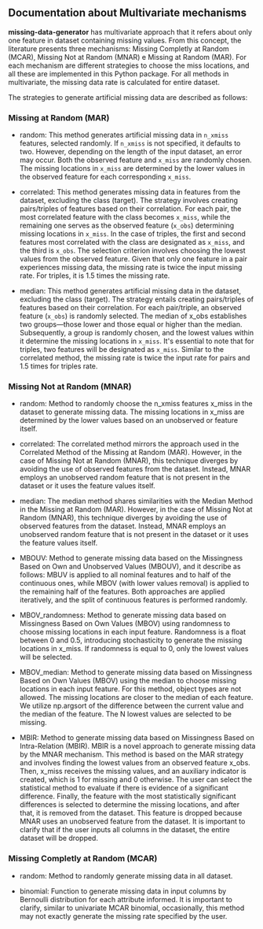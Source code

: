 ## Documentation about Multivariate mechanisms

**missing-data-generator** has multivariate approach that it refers about only one feature in dataset containing missing values. From this concept, the literature presents three mechanisms: Missing Completly at Random (MCAR), Missing Not at Random (MNAR) e Missing at Random (MAR). For each mechanism are different strategies to choose the miss locations, and all these are implemented in this Python package. For all methods in multivariate, the missing data rate is calculated for entire dataset. 

The strategies to generate artificial missing data are described as follows:

### Missing at Random (MAR)
- random: This method generates artificial missing data in `n_xmiss` features, selected randomly. If `n_xmiss` is not specified, it defaults to two. However, depending on the length of the input dataset, an error may occur. Both the observed feature and `x_miss` are randomly chosen. The missing locations in `x_miss` are determined by the lower values in the observed feature for each corresponding `x_miss`.

- correlated: This method generates missing data in features from the dataset, excluding the class (target). The strategy involves creating pairs/triples of features based on their correlation. For each pair, the most correlated feature with the class becomes `x_miss`, while the remaining one serves as the observed feature (`x_obs`) determining missing locations in `x_miss`. In the case of triples, the first and second features most correlated with the class are designated as `x_miss`, and the third is `x_obs`. The selection criterion involves choosing the lowest values from the observed feature. Given that only one feature in a pair experiences missing data, the missing rate is twice the input missing rate. For triples, it is 1.5 times the missing rate.

- median: This method generates artificial missing data in the dataset, excluding the class (target). The strategy entails creating pairs/triples of features based on their correlation. For each pair/triple, an observed feature (`x_obs`) is randomly selected. The median of x_obs establishes two groups—those lower and those equal or higher than the median. Subsequently, a group is randomly chosen, and the lowest values within it determine the missing locations in `x_miss`. It's essential to note that for triples, two features will be designated as `x_miss`. Similar to the correlated method, the missing rate is twice the input rate for pairs and 1.5 times for triples rate.

### Missing Not at Random (MNAR) 
- random: Method to randomly choose the n_xmiss features x_miss in the dataset to generate missing data. The missing locations in x_miss are determined by the lower values based on an unobserved or feature itself.

- correlated: The correlated method mirrors the approach used in the Correlated Method of the Missing at Random (MAR). However, in the case of Missing Not at Random (MNAR), this technique diverges by avoiding the use of observed features from the dataset. Instead, MNAR employs an unobserved random feature that is not present in the dataset or it uses the feature values itself.

- median: The median method shares similarities with the Median Method in the Missing at Random (MAR).  However, in the case of Missing Not at Random (MNAR), this technique diverges by avoiding the use of observed features from the dataset. Instead, MNAR employs an unobserved random feature that is not present in the dataset or it uses the feature values itself.

- MBOUV: Method to generate missing data based on the Missingness Based on Own and Unobserved Values (MBOUV), and it describe as follows: MBUV is applied to all nominal features and to half of the continuous ones, while MBOV (with lower values removal) is applied to the remaining half of the features. Both approaches are applied iteratively, and the split of continuous features is performed randomly.

- MBOV_randomness: Method to generate missing data based on Missingness Based on Own Values (MBOV) using randomness to choose missing locations in each input feature. Randomness is a float between 0 and 0.5, introducing stochasticity to generate the missing locations in x_miss. If randomness is equal to 0, only the lowest values will be selected.

- MBOV_median: Method to generate missing data based on Missingness Based on Own Values (MBOV) using the median to choose missing locations in each input feature. For this method, object types are not allowed. The missing locations are closer to the median of each feature. We utilize np.argsort of the difference between the current value and the median of the feature. The N lowest values are selected to be missing.

- MBIR: Method to generate missing data based on Missingness Based on Intra-Relation (MBIR). MBIR is a novel approach to generate missing data by the MNAR mechanism. This method is based on the MAR strategy and involves finding the lowest values from an observed feature x_obs. Then, x_miss receives the missing values, and an auxiliary indicator is created, which is 1 for missing and 0 otherwise. The user can select the statistical method to evaluate if there is evidence of a significant difference. Finally, the feature with the most statistically significant differences is selected to determine the missing locations, and after that, it is removed from the dataset. This feature is dropped because MNAR uses an unobserved feature from the dataset. It is important to clarify that if the user inputs all columns in the dataset, the entire dataset will be dropped.

### Missing Completly at Random (MCAR)
- random: Method to randomly generate missing data in all dataset. 

- binomial: Function to generate missing data in input columns by Bernoulli distribution for each attribute informed. It is important to clarify, similar to univariate MCAR binomial, occasionally, this method may not exactly generate the missing rate specified by the user.